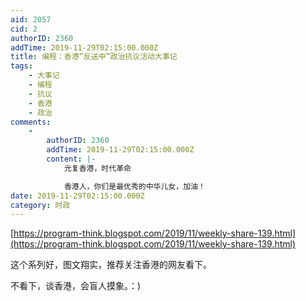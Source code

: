 ```yaml
---
aid: 2057
cid: 2
authorID: 2360
addTime: 2019-11-29T02:15:00.000Z
title: 编程：香港“反送中”政治抗议活动大事记
tags:
    - 大事记
    - 编程
    - 抗议
    - 香港
    - 政治
comments:
    -
        authorID: 2360
        addTime: 2019-11-29T02:15:00.000Z
        content: |-
            光复香港，时代革命

            香港人，你们是最优秀的中华儿女，加油！
date: 2019-11-29T02:15:00.000Z
category: 时政
---
```


[https://program-think.blogspot.com/2019/11/weekly-share-139.html](https://program-think.blogspot.com/2019/11/weekly-share-139.html)

这个系列好，图文翔实，推荐关注香港的网友看下。

不看下，谈香港，会盲人摸象。：)
